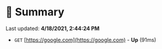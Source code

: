 # 📖 Summary
Last updated: **4/18/2021, 2:44:24 PM**

- `GET` [https://google.com](https://google.com) - **Up** (91ms)
